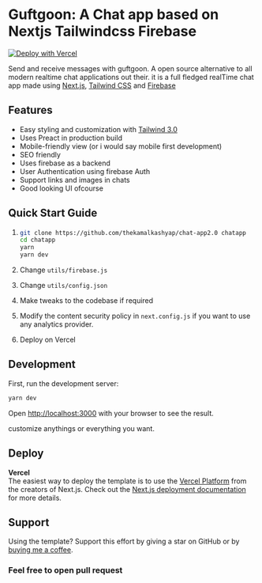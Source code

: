 # Guftgoon: A Chat app based on Nextjs Tailwindcss Firebase

[![Deploy with Vercel](https://vercel.com/button)](https://vercel.com/new/git/external?repository-url=https://github.com/thekamalkashyap/chat-app2.0)

Send and receive messages with guftgoon. A open source alternative to all modern realtime chat applications out their. it is a full
fledged realTime chat app made using [Next.js](https://nextjs.org/), [Tailwind CSS](https://tailwindcss.com/) and [Firebase](https://firebase.com/)

## Features

- Easy styling and customization with [Tailwind 3.0](https://tailwindcss.com/blog/tailwindcss-v3)
- Uses Preact in production build
- Mobile-friendly view (or i would say mobile first development)
- SEO friendly
- Uses firebase as a backend
- User Authentication using firebase Auth
- Support links and images in chats
- Good looking UI ofcourse

## Quick Start Guide

1. ```bash
   git clone https://github.com/thekamalkashyap/chat-app2.0 chatapp
   cd chatapp
   yarn
   yarn dev

   ```

2. Change `utils/firebase.js`
3. Change `utils/config.json`
4. Make tweaks to the codebase if required
5. Modify the content security policy in `next.config.js` if you want to use
   any analytics provider.
6. Deploy on Vercel

## Development

First, run the development server:

```bash
yarn dev
```

Open [http://localhost:3000](http://localhost:3000) with your browser to see the result.

customize anythings or everything you want.

## Deploy

**Vercel**  
The easiest way to deploy the template is to use the [Vercel Platform](https://vercel.com) from the creators of Next.js. Check out the [Next.js deployment documentation](https://nextjs.org/docs/deployment) for more details.

## Support

Using the template? Support this effort by giving a star on GitHub or by [buying me a coffee](https://buymeacoffee.com/kamalkashyap).

### Feel free to open pull request 
